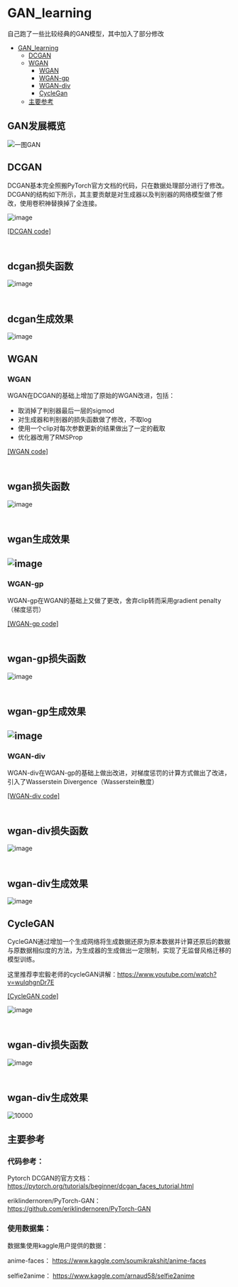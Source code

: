 # GAN_learning
自己跑了一些比较经典的GAN模型，其中加入了部分修改

- [GAN_learning](#gan-learning)
  * [DCGAN](#dcgan)
  * [WGAN](#wgan)
    + [WGAN](#wgan-1)
    + [WGAN-gp](#wgan-gp)
    + [WGAN-div](#wgan-div)
    + [CycleGan](#cyclegan)
  * [主要参考](#主要参考)



## GAN发展概览
![一图GAN](https://user-images.githubusercontent.com/40969794/125154358-3c673580-e18c-11eb-8fda-aaea1e53ffa9.jpeg)


## DCGAN
DCGAN基本完全照搬PyTorch官方文档的代码，只在数据处理部分进行了修改。DCGAN的结构如下所示，其主要贡献是对生成器以及判别器的网络模型做了修改，使用卷积神替换掉了全连接。

![image](https://user-images.githubusercontent.com/40969794/125156504-5c045b00-e198-11eb-8bcc-7211f95aee43.png)


[[DCGAN code]](https://github.com/NanaKoori/GAN_learning/blob/master/DCGAN/dcgan_test1.py)

<br/>dcgan损失函数<br>
---
![image](https://user-images.githubusercontent.com/40969794/125088843-62df8f00-e100-11eb-9125-3fad43957ccd.png)

<br/>dcgan生成效果</br>
---
![image](https://user-images.githubusercontent.com/40969794/125088939-7d196d00-e100-11eb-9533-a1e1e9d1077d.png)



## WGAN
### WGAN
WGAN在DCGAN的基础上增加了原始的WGAN改进，包括：
- 取消掉了判别器最后一层的sigmod
- 对生成器和判别器的损失函数做了修改，不取log
- 使用一个clip对每次参数更新的结果做出了一定的截取
- 优化器改用了RMSProp

[[WGAN code]](https://github.com/NanaKoori/GAN_learning/blob/master/WGAN/wgan_test_1.py)

<br/>wgan损失函数<br>
---
![image](https://user-images.githubusercontent.com/40969794/125089063-9d492c00-e100-11eb-88c4-edd5df47a154.png)

<br/>wgan生成效果</br>
---
![image](https://user-images.githubusercontent.com/40969794/125089087-a3d7a380-e100-11eb-93c2-ab576433de21.png)
---

### WGAN-gp
WGAN-gp在WGAN的基础上又做了更改，舍弃clip转而采用gradient penalty（梯度惩罚）

[[WGAN-gp code]](https://github.com/NanaKoori/GAN_learning/blob/master/WGAN/wgan_test_2_wgan_gp.py)

<br/>wgan-gp损失函数<br>
---
![image](https://user-images.githubusercontent.com/40969794/125089272-d71a3280-e100-11eb-8ccf-bb8d261781d0.png)

<br/>wgan-gp生成效果</br>
---
![image](https://user-images.githubusercontent.com/40969794/125089458-fadd7880-e100-11eb-96a8-af6bba6572e6.png)
---

### WGAN-div
WGAN-div在WGAN-gp的基础上做出改进，对梯度惩罚的计算方式做出了改进，引入了Wasserstein Divergence（Wasserstein散度）

[[WGAN-div code]](https://github.com/NanaKoori/GAN_learning/blob/master/WGAN/wgan_test_3_wgan_div.py)

<br/>wgan-div损失函数<br>
---
![image](https://user-images.githubusercontent.com/40969794/125089698-2b251700-e101-11eb-9c68-7906d654cead.png)

<br/>wgan-div生成效果</br>
---
![image](https://user-images.githubusercontent.com/40969794/125089744-32e4bb80-e101-11eb-9725-781a2bdb0c36.png)



## CycleGAN
CycleGAN通过增加一个生成网络将生成数据还原为原本数据并计算还原后的数据与原数据相似度的方法，为生成器的生成做出一定限制，实现了无监督风格迁移的模型训练。

这里推荐李宏毅老师的cycleGAN讲解：https://www.youtube.com/watch?v=wulqhgnDr7E

[[CycleGAN code]](https://github.com/NanaKoori/GAN_learning/blob/master/CycleGAN/cyclegan_test_1.py)

![image](https://user-images.githubusercontent.com/40969794/125312400-d08cf480-e366-11eb-8be9-db927c9a43a1.png)

<br/>wgan-div损失函数<br>
---
![image](https://user-images.githubusercontent.com/40969794/126637044-a7454aec-7848-48fd-8467-f3706ca8f08a.png)

<br/>wgan-div生成效果</br>
---
![10000](https://user-images.githubusercontent.com/40969794/126637446-5fd34d7a-20cf-4354-ba3b-cbb0e59695f6.png)





## 主要参考
### 代码参考：
Pytorch DCGAN的官方文档：
https://pytorch.org/tutorials/beginner/dcgan_faces_tutorial.html

eriklindernoren/PyTorch-GAN：
https://github.com/eriklindernoren/PyTorch-GAN

### 使用数据集：
数据集使用kaggle用户提供的数据：

anime-faces：
https://www.kaggle.com/soumikrakshit/anime-faces

selfie2anime：
https://www.kaggle.com/arnaud58/selfie2anime
